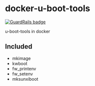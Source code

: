 # docker-u-boot-tools

[![GuardRails badge](https://badges.production.guardrails.io/moul/docker-u-boot-tools.svg)](https://www.guardrails.io)

u-boot-tools in docker

## Included

- mkimage
- kwboot
- fw_printenv
- fw_setenv
- mksunxiboot
